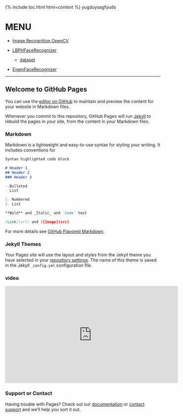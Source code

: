 
{% include toc.html html=content %}
yugduysagfyuds
# MENU

- [Image Recognition OpenCV](https://brockzera.github.io/Image-Recognition-OpenCV)

- [LBPHFaceRecognizer](https://brockzera.github.io/Image-Recognition-OpenCV/LBPHFaceRecognizer/)
  - [dataset](https://brockzera.github.io/Image-Recognition-OpenCV/LBPHFaceRecognizer/)

- [EigenFaceRecognizer](https://brockzera.github.io/Image-Recognition-OpenCV/EigenFaceRecognizer/)
---

## Welcome to GitHub Pages

You can use the [editor on GitHub](https://github.com/Brockzera/Image-Recognition-OpenCV/edit/master/README.md) to maintain and preview the content for your website in Markdown files.

Whenever you commit to this repository, GitHub Pages will run [Jekyll](https://jekyllrb.com/) to rebuild the pages in your site, from the content in your Markdown files.

### Markdown

Markdown is a lightweight and easy-to-use syntax for styling your writing. It includes conventions for

```markdown
Syntax highlighted code block

# Header 1
## Header 2
### Header 3

- Bulleted
- List

1. Numbered
2. List

**Bold** and _Italic_ and `Code` text

[Link](url) and ![Image](src)
```

For more details see [GitHub Flavored Markdown](https://guides.github.com/features/mastering-markdown/).

### Jekyll Themes

Your Pages site will use the layout and styles from the Jekyll theme you have selected in your [repository settings](https://github.com/Brockzera/Image-Recognition-OpenCV/settings). The name of this theme is saved in the Jekyll `_config.yml` configuration file.

### video
<iframe width="560" height="315" src="https://www.youtube.com/embed/wAR8ytdxIwA?rel=0" frameborder="0" allow="autoplay; encrypted-media" allowfullscreen></iframe>

### Support or Contact

Having trouble with Pages? Check out our [documentation](https://help.github.com/categories/github-pages-basics/) or [contact support](https://github.com/contact) and we’ll help you sort it out.
